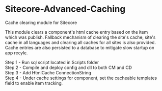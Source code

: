 # Sitecore-Advanced-Caching
Cache clearing module for Sitecore

This module clears a component's html cache entry based on the item which was publish. Fallback mechanism of clearing the site's cache, site's cache in all languages and clearing all caches for all sites is also provided. Cache entries are also persisted to a database to mitigate slow startup on app recyle.  

Step 1 - Run sql script located in Scripts folder  
Step 2 - Compile and deploy config and dll to both CM and CD  
Step 3 - Add HtmlCache ConnectionString  
Step 4 - Under cache settings for component, set the cacheable templates field to enable item tracking. 
